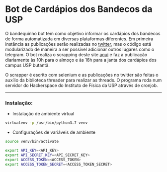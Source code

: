# Bot de Cardápios dos Bandecos da USP

O bandequinho bot tem como objetivo informar os cardápios dos bandecos de forma automatizada em diversas plataformas
diferentes. Em primeira instância as publicações serão realizadas no [twitter](https://twitter.com/bandequinhobot), mas
o código está modularizado de maneira a ser possível adicionar outros lugares como o telegram. O bot realiza o scrapping 
deste site [aqui](https://uspdigital.usp.br/rucard/Jsp/cardapioSAS.jsp?codrtn=8) e faz a publicação diariamente às 10h 
para o almoço e às 16h para a janta dos cardápios dos campus USP butantã.

O scrapper é escrito com selenium e as publicações no twitter são feitas o auxílio da biblioteca threader para
realizar as threads. O programa roda num servidor do Hackerspace do Instituto de Física da USP através de cronjob. 

---

### Instalação:

- Instalação de ambiente virtual
```bash
virtualenv -p /usr/bin/python3.7 venv
```

- Configurações de variáveis de ambiente

```bash
source venv/bin/activate
```

```bash
export API_KEY=<API_KEY>
export API_SECRET_KEY=<API_SECRET_KEY>
export ACCESS_TOKEN=<ACCESS_TOKEN>
export ACCESS_TOKEN_SECRET=<ACCESS_TOKEN_SECRET>
```
